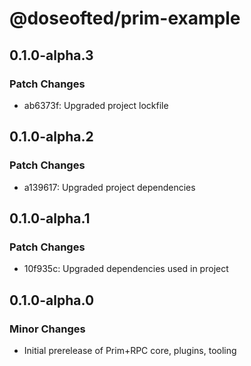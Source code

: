 # @doseofted/prim-example

## 0.1.0-alpha.3

### Patch Changes

- ab6373f: Upgraded project lockfile

## 0.1.0-alpha.2

### Patch Changes

- a139617: Upgraded project dependencies

## 0.1.0-alpha.1

### Patch Changes

- 10f935c: Upgraded dependencies used in project

## 0.1.0-alpha.0

### Minor Changes

- Initial prerelease of Prim+RPC core, plugins, tooling
